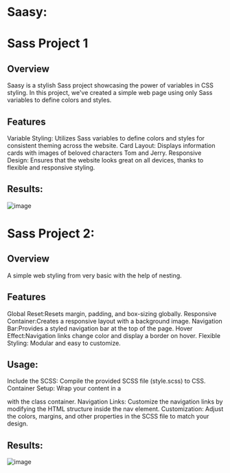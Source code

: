 # Saasy:
# Sass Project 1
## Overview
Saasy is a stylish Sass project showcasing the power of variables in CSS styling. In this project, we've created a simple web page using only Sass variables to define colors and styles.

## Features
Variable Styling: Utilizes Sass variables to define colors and styles for consistent theming across the website.
Card Layout: Displays information cards with images of beloved characters Tom and Jerry.
Responsive Design: Ensures that the website looks great on all devices, thanks to flexible and responsive styling.

## Results:

![image](https://github.com/AlizayAyesha/sass-project-1/assets/68489612/98a65dc3-1c3c-4d36-b73a-aa4f7f93c8e6)

# Sass Project 2:
## Overview
A simple web styling from very basic with the help of nesting.

## Features
Global Reset:Resets margin, padding, and box-sizing globally.
Responsive Container:Creates a responsive layout with a background image.
Navigation Bar:Provides a styled navigation bar at the top of the page.
Hover Effect:Navigation links change color and display a border on hover.
Flexible Styling: Modular and easy to customize.
## Usage: 
Include the SCSS: Compile the provided SCSS file (style.scss) to CSS.
Container Setup: Wrap your content in a <div> with the class container.
Navigation Links: Customize the navigation links by modifying the HTML structure inside the nav element.
Customization: Adjust the colors, margins, and other properties in the SCSS file to match your design.

## Results:

![image](https://github.com/AlizayAyesha/Sassy-Sass-Project-1/assets/68489612/4da6dcb3-ed38-434c-8651-c2a653344fac)

